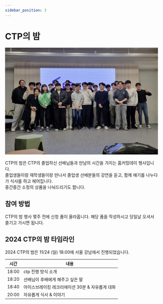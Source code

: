 ```yaml
---
sidebar_position: 3
---
```


# CTP의 밤

![](../../../static/img/lending/cbam.jpg)

CTP의 밤은 CTP의 졸업하신 선배님들과 만남의 시간을 가지는 홈커밍데이 행사입니다.  
졸업생들이랑 재학생들이랑 만나서 졸업생 선배분들의 강연을 듣고, 함께 얘기를 나누다가 식사를 하고 헤어집니다.  
중간중간 소정의 상품을 나눠드리기도 합니다.

## 참여 방법

CTP의 밤 행사 몇주 전에 신청 폼이 올라옵니다. 해당 폼을 작성하시고 당일날 오셔서 즐기고 가시면 됩니다.

## 2024 CTP의 밤 타임라인

2024 CTP의 밤은 11/24 (일) 18:00에 서울 강남에서 진행되었습니다.

| 시간  | 내용                                             |
| ----- | ------------------------------------------------ |
| 18:00 | ctp 진행 방식 소개                               |
| 18:20 | 선배님이 후배에게 해주고 싶은 말                 |
| 18:40 | 아이스브레이킹 레크리에이션 30분 & 자유롭게 대화 |
| 20:00 | 자유롭게 식사 & 이야기                           |
